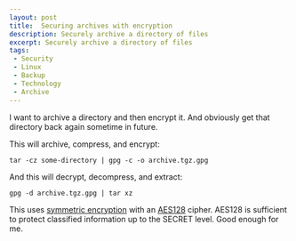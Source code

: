 ```yaml
---
layout: post
title:  Securing archives with encryption
description: Securely archive a directory of files
excerpt: Securely archive a directory of files
tags:
 - Security
 - Linux
 - Backup
 - Technology
 - Archive
---
```


I want to archive a directory and then encrypt it. And obviously get that directory back again sometime in future.

This will archive, compress, and encrypt:

```
tar -cz some-directory | gpg -c -o archive.tgz.gpg
```

And this will decrypt, decompress, and extract:

```
gpg -d archive.tgz.gpg | tar xz
```

This uses [symmetric encryption](https://en.wikipedia.org/wiki/Symmetric-key_algorithm) with an [AES128](https://en.wikipedia.org/wiki/Advanced_Encryption_Standard) cipher. AES128 is sufficient to protect classified information up to the SECRET level. Good enough for me.

